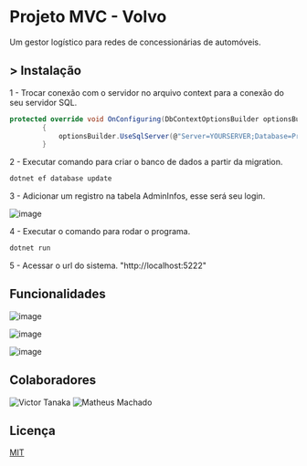 # Projeto MVC - Volvo

Um gestor logístico para redes de concessionárias de automóveis.

## > Instalação
1 - Trocar conexão com o servidor no arquivo context para a conexão do seu servidor SQL.
```c#
protected override void OnConfiguring(DbContextOptionsBuilder optionsBuilder)
        {
            optionsBuilder.UseSqlServer(@"Server=YOURSERVER;Database=ProjectMVC;Trusted_Connection=True;MultipleActiveResultSets=true;TrustServerCertificate=True;");
        }
```


2 - Executar comando para criar o banco de dados a partir da migration.
```bash
dotnet ef database update
```


3 - Adicionar um registro na tabela AdminInfos, esse será seu login.

![image](https://github.com/victorhtanaka/ProjectMVC/assets/131787507/fa0cc24a-4e86-4e34-aab7-a9fa49411a14)


4 - Executar o comando para rodar o programa.
```bash
dotnet run
```

5 - Acessar o url do sistema.
"http://localhost:5222"


## Funcionalidades

![image](https://github.com/victorhtanaka/ProjectMVC/assets/131787507/5569607e-2289-40ea-b5f8-8d50b7fb36ef)

![image](https://github.com/victorhtanaka/ProjectMVC/assets/131787507/afb28cbd-fb36-47cc-bf6a-1122bacb3a54)

![image](https://github.com/victorhtanaka/ProjectMVC/assets/131787507/f31a7466-9557-4878-a662-bb2d340e571f)

## Colaboradores

![Victor Tanaka](https://github.com/victorhtanaka)
![Matheus Machado](https://github.com/DevMatheus2)

## Licença
[MIT](https://choosealicense.com/licenses/mit/)
